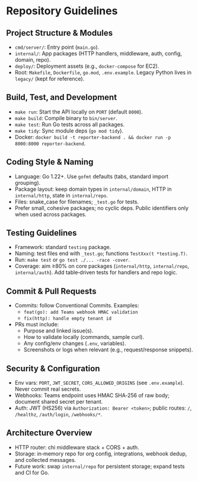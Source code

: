 # Repository Guidelines

## Project Structure & Modules
- `cmd/server/`: Entry point (`main.go`).
- `internal/`: App packages (HTTP handlers, middleware, auth, config, domain, repo).
- `deploy/`: Deployment assets (e.g., `docker-compose` for EC2).
- Root: `Makefile`, `Dockerfile`, `go.mod`, `.env.example`. Legacy Python lives in `legacy/` (kept for reference).

## Build, Test, and Development
- `make run`: Start the API locally on `PORT` (default `8000`).
- `make build`: Compile binary to `bin/server`.
- `make test`: Run Go tests across all packages.
- `make tidy`: Sync module deps (`go mod tidy`).
- Docker: `docker build -t reporter-backend . && docker run -p 8000:8000 reporter-backend`.

## Coding Style & Naming
- Language: Go 1.22+. Use `gofmt` defaults (tabs, standard import grouping).
- Package layout: keep domain types in `internal/domain`, HTTP in `internal/http`, state in `internal/repo`.
- Files: snake_case for filenames; `_test.go` for tests.
- Prefer small, cohesive packages; no cyclic deps. Public identifiers only when used across packages.

## Testing Guidelines
- Framework: standard `testing` package.
- Naming: test files end with `_test.go`; functions `TestXxx(t *testing.T)`.
- Run: `make test` or `go test ./... -race -cover`.
- Coverage: aim ≥80% on core packages (`internal/http`, `internal/repo`, `internal/auth`). Add table‑driven tests for handlers and repo logic.

## Commit & Pull Requests
- Commits: follow Conventional Commits. Examples:
  - `feat(go): add Teams webhook HMAC validation`
  - `fix(http): handle empty tenant id`
- PRs must include:
  - Purpose and linked issue(s).
  - How to validate locally (commands, sample curl).
  - Any config/env changes (`.env`, variables).
  - Screenshots or logs when relevant (e.g., request/response snippets).

## Security & Configuration
- Env vars: `PORT`, `JWT_SECRET`, `CORS_ALLOWED_ORIGINS` (see `.env.example`). Never commit real secrets.
- Webhooks: Teams endpoint uses HMAC SHA‑256 of raw body; document shared secret per tenant.
- Auth: JWT (HS256) via `Authorization: Bearer <token>`; public routes: `/`, `/healthz`, `/auth/login`, `/webhooks/*`.

## Architecture Overview
- HTTP router: chi middleware stack + CORS + auth.
- Storage: in‑memory repo for org config, integrations, webhook dedup, and collected messages.
- Future work: swap `internal/repo` for persistent storage; expand tests and CI for Go.

